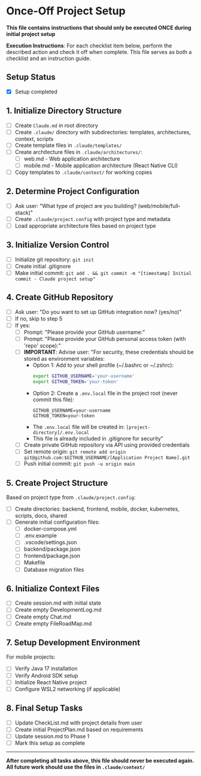 # Once-Off Project Setup

**This file contains instructions that should only be executed ONCE during initial project setup**

**Execution Instructions**: For each checklist item below, perform the described action and check it off when complete. This file serves as both a checklist and an instruction guide.

## Setup Status
- [x] Setup completed

## 1. Initialize Directory Structure
- [ ] Create `Claude.md` in root directory
- [ ] Create `.claude/` directory with subdirectories: templates, architectures, context, scripts
- [ ] Create template files in `.claude/templates/`
- [ ] Create architecture files in `.claude/architectures/`:
  - [ ] web.md - Web application architecture
  - [ ] mobile.md - Mobile application architecture (React Native CLI)
- [ ] Copy templates to `.claude/context/` for working copies

## 2. Determine Project Configuration
- [ ] Ask user: "What type of project are you building? (web/mobile/full-stack)"
- [ ] Create `.claude/project.config` with project type and metadata
- [ ] Load appropriate architecture files based on project type

## 3. Initialize Version Control
- [ ] Initialize git repository: `git init`
- [ ] Create initial .gitignore
- [ ] Make initial commit: `git add . && git commit -m "[timestamp] Initial commit - Claude project setup"`

## 4. Create GitHub Repository
- [ ] Ask user: "Do you want to set up GitHub integration now? (yes/no)"
- [ ] If no, skip to step 5
- [ ] If yes:
  - [ ] Prompt: "Please provide your GitHub username:"
  - [ ] Prompt: "Please provide your GitHub personal access token (with 'repo' scope):"
  - [ ] **IMPORTANT**: Advise user: "For security, these credentials should be stored as environment variables:
    - Option 1: Add to your shell profile (~/.bashrc or ~/.zshrc):
      ```bash
      export GITHUB_USERNAME='your-username'
      export GITHUB_TOKEN='your-token'
      ```
    - Option 2: Create a `.env.local` file in the project root (never commit this file):
      ```
      GITHUB_USERNAME=your-username
      GITHUB_TOKEN=your-token
      ```
    - The `.env.local` file will be created in: `[project-directory]/.env.local`
    - This file is already included in .gitignore for security"
  - [ ] Create private GitHub repository via API using provided credentials
  - [ ] Set remote origin: `git remote add origin git@github.com:$GITHUB_USERNAME/[Application Project Name].git`
  - [ ] Push initial commit: `git push -u origin main`

## 5. Create Project Structure
Based on project type from `.claude/project.config`:
- [ ] Create directories: backend, frontend, mobile, docker, kubernetes, scripts, docs, shared
- [ ] Generate initial configuration files:
  - [ ] docker-compose.yml
  - [ ] .env.example
  - [ ] .vscode/settings.json
  - [ ] backend/package.json
  - [ ] frontend/package.json
  - [ ] Makefile
  - [ ] Database migration files

## 6. Initialize Context Files
- [ ] Create session.md with initial state
- [ ] Create empty DevelopmentLog.md
- [ ] Create empty Chat.md
- [ ] Create empty FileRoadMap.md

## 7. Setup Development Environment
For mobile projects:
- [ ] Verify Java 17 installation
- [ ] Verify Android SDK setup
- [ ] Initialize React Native project
- [ ] Configure WSL2 networking (if applicable)

## 8. Final Setup Tasks
- [ ] Update CheckList.md with project details from user
- [ ] Create initial ProjectPlan.md based on requirements
- [ ] Update session.md to Phase 1
- [ ] Mark this setup as complete

---
**After completing all tasks above, this file should never be executed again. All future work should use the files in `.claude/context/`**